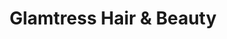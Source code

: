 ---
title: "Glamtress Hair & Beauty"
url: /kansas-city/glamtress-hair-and-beauty/
shop: hairdresser supply
---